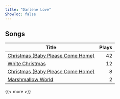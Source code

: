```yaml
---
title: "Darlene Love"
ShowToc: false
---
```


## Songs
Title | Plays 
----- | -----: 
[Christmas (Baby Please Come Home)](/songs/christmas-baby-please-come-home) | 42
[White Christmas](/songs/white-christmas) | 12
[Christmas (Baby Please Come Home)](/songs/christmas-baby-please-come-home) | 8
[Marshmallow World](/songs/marshmallow-world) | 2

{{< more >}}
